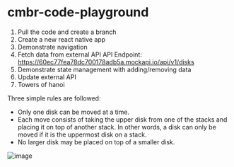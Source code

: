 # cmbr-code-playground

1. Pull the code and create a branch
2. Create a new react native app
3. Demonstrate navigation
4. Fetch data from external API
API Endpoint: https://60ec77fea78dc700178adb5a.mockapi.io/api/v1/disks
5. Demonstrate state management with adding/removing data
6. Update external API
7. Towers of hanoi

Three simple rules are followed:

- Only one disk can be moved at a time.
- Each move consists of taking the upper disk from one of the stacks and placing it on top of another stack. In other words, a disk can only be moved if it is the uppermost disk on a stack.
- No larger disk may be placed on top of a smaller disk.

![image](https://user-images.githubusercontent.com/43009553/125330606-fe494d80-e314-11eb-83dc-696e04648c20.png)
